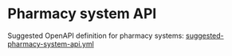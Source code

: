 # Pharmacy system API

Suggested OpenAPI definition for pharmacy systems: [suggested-pharmacy-system-api.yml](suggested-pharmacy-system-api.yml)
